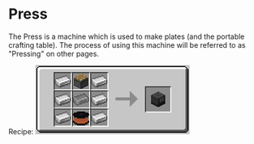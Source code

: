 Press
=====

The Press is a machine which is used to make plates (and the portable crafting table). The process of using this machine will be referred to as "Pressing" on other pages.


Recipe:
![](../../img/press.png)